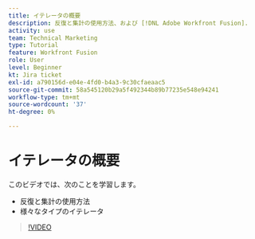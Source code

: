 ```yaml
---
title: イテレータの概要
description: 反復と集計の使用方法、および [!DNL Adobe Workfront Fusion].
activity: use
team: Technical Marketing
type: Tutorial
feature: Workfront Fusion
role: User
level: Beginner
kt: Jira ticket
exl-id: a790156d-e04e-4fd0-b4a3-9c30cfaeaac5
source-git-commit: 58a545120b29a5f492344b89b77235e548e94241
workflow-type: tm+mt
source-wordcount: '37'
ht-degree: 0%

---
```


# イテレータの概要

このビデオでは、次のことを学習します。

* 反復と集計の使用方法
* 様々なタイプのイテレータ

>[!VIDEO](https://video.tv.adobe.com/v/335277/?quality=12)
